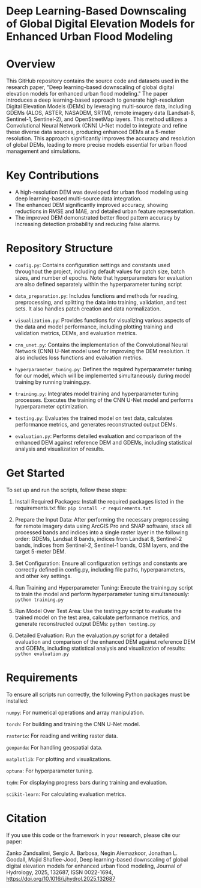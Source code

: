 # Deep Learning-Based Downscaling of Global Digital Elevation Models for Enhanced Urban Flood Modeling 

# Overview
This GitHub repository contains the source code and datasets used in the research paper, "Deep learning-based downscaling of global digital elevation models for enhanced urban flood modeling." The paper introduces a deep learning-based approach to generate high-resolution Digital Elevation Models (DEMs) by leveraging multi-source data, including GDEMs (ALOS, ASTER, NASADEM, SRTM), remote imagery data (Landsat-8, Sentinel-1, Sentinel-2), and OpenStreetMap layers. This method utilizes a Convolutional Neural Network (CNN) U-Net model to integrate and refine these diverse data sources, producing enhanced DEMs at a 5-meter resolution. This approach significantly improves the accuracy and resolution of global DEMs, leading to more precise models essential for urban flood management and simulations.

# Key Contributions
- A high-resolution DEM was developed for urban flood modeling using deep learning-based multi-source data integration.
- The enhanced DEM significantly improved accuracy, showing reductions in RMSE and MAE, and detailed urban feature representation.
- The improved DEM demonstrated better flood pattern accuracy by increasing detection probability and reducing false alarms.

# Repository Structure
 - `config.py`: Contains configuration settings and constants used throughout the project, including default values for patch size, batch sizes, and number of epochs. Note that hyperparameters for evaluation are also defined separately within the hyperparameter tuning script

 - `data_preparation.py`: Includes functions and methods for reading, preprocessing, and splitting the data into training, validation, and test sets. It also handles patch creation and data normalization.

- `visualization.py`: Provides functions for visualizing various aspects of the data and model performance, including plotting training and validation metrics, DEMs, and evaluation metrics.

- `cnn_unet.py`: Contains the implementation of the Convolutional Neural Network (CNN) U-Net model used for improving the DEM resolution. It also includes loss functions and evaluation metrics.

- `hyperparameter_tuning.py`: Defines the required hyperparameter tuning for our model, which will be implemented simultaneously during model training by running training.py.

- `training.py`: Integrates model training and hyperparameter tuning processes. Executes the training of the CNN U-Net model and performs hyperparameter optimization.
  
- `testing.py`: Evaluates the trained model on test data, calculates performance metrics, and generates reconstructed output DEMs.

- `evaluation.py`: Performs detailed evaluation and comparison of the enhanced DEM against reference DEM and GDEMs, including statistical analysis and visualization of results.

# Get Started
To set up and run the scripts, follow these steps:

1. Install Required Packages:
Install the required packages listed in the requirements.txt file:
`pip install -r requirements.txt`

2. Prepare the Input Data:
After performing the necessary preprocessing for remote imagery data using ArcGIS Pro and SNAP software, stack all processed bands and indices into a single raster layer in the following order: GDEMs, Landsat 8 bands, indices from Landsat 8, Sentinel-2 bands, indices from Sentinel-2, Sentinel-1 bands, OSM layers, and the target 5-meter DEM.

3. Set Configuration:
Ensure all configuration settings and constants are correctly defined in config.py, including file paths, hyperparameters, and other key settings.

4. Run Training and Hyperparameter Tuning:
Execute the training.py script to train the model and perform hyperparameter tuning simultaneously:
`python training.py`

5. Run Model Over Test Area:
Use the testing.py script to evaluate the trained model on the test area, calculate performance metrics, and generate reconstructed output DEMs:
`python testing.py`

6. Detailed Evaluation:
Run the evaluation.py script for a detailed evaluation and comparison of the enhanced DEM against reference DEM and GDEMs, including statistical analysis and visualization of results:
`python evaluation.py`

# Requirements
To ensure all scripts run correctly, the following Python packages must be installed:

`numpy`: For numerical operations and array manipulation.

`torch`: For building and training the CNN U-Net model.

`rasterio`: For reading and writing raster data.

`geopanda`: For handling geospatial data.

`matplotlib`: For plotting and visualizations.

`optuna`: For hyperparameter tuning.

`tqdm`: For displaying progress bars during training and evaluation.

`scikit-learn`: For calculating evaluation metrics.


# Citation
If you use this code or the framework in your research, please cite our paper:

Zanko Zandsalimi, Sergio A. Barbosa, Negin Alemazkoor, Jonathan L. Goodall, Majid Shafiee-Jood,
Deep learning-based downscaling of global digital elevation models for enhanced urban flood modeling,
Journal of Hydrology, 2025, 132687, ISSN 0022-1694, https://doi.org/10.1016/j.jhydrol.2025.132687
